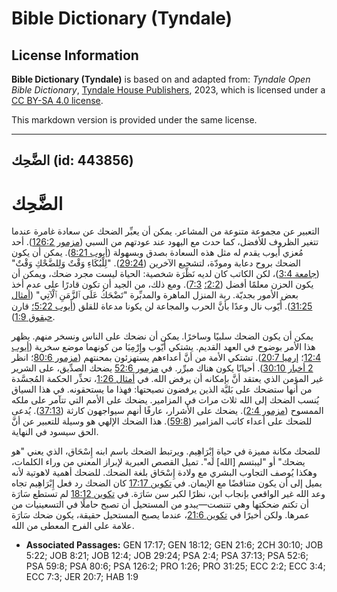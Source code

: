 # Bible Dictionary (Tyndale)

## License Information

**Bible Dictionary (Tyndale)** is based on and adapted from: _Tyndale Open Bible Dictionary_, [Tyndale House Publishers](https://tyndaleopenresources.com/), 2023, which is licensed under a [CC BY-SA 4.0 license](https://creativecommons.org/licenses/by-sa/4.0/legalcode.en).

This markdown version is provided under the same license.



--------------------------------

## الضَّحِك (id: 443856)

الضَّحِك
========

التعبير عن مجموعة متنوعة من المشاعر. يمكن أن يعبِّر الضحك عن سعادة غامرة عندما تتغير الظروف للأفضل، كما حدث مع اليهود عند عودتهم من السبي ([مزمور 126:2](https://ref.ly/Ps126:2)). أحد مُعزي أيوب يقدم له مثل هذه السعادة بصدق وبسهولة ([أيوب 8:21](https://ref.ly/Job8:21)). يمكن أن يكون الضحك بروح دعابة ومودّة، لتشجيع الآخرين ([29:24](https://ref.ly/Job29:24)). "لِلْبُكَاءِ وَقْتٌ وَلِلضَّحْكِ وَقْتٌ" ([جامعة 3:4](https://ref.ly/Eccl3:4))، لكن الكاتب كان لديه نَظْرَة شخصية: الحياة ليست مجرد ضحك، ويمكن أن يكون الحزن معلمًا أفضل ([2:2؛](https://ref.ly/Eccl2:2) [7:3](https://ref.ly/Eccl7:3)). ومع ذلك، من الجيد أن تكون قادرًا على عدم أخذ بعض الأمور بجديّة. ربة المنزل الماهرة والمدبِّرة "تَضْحَكُ عَلَى ٱلزَّمَنِ ٱلْآتِي" ([أمثال 31:25](https://ref.ly/Prov31:25)). أَيّوب نال وعدًا بأنَّ الحرب والمجاعة لن يكونا مدعاة للقلق ([أيوب 5:22؛](https://ref.ly/Job5:22) قارن [حبقوق 1:9](https://ref.ly/Hab1:9)).

يمكن أن يكون الضحك سلبيًا وساخرًا. يمكن أن نضحك على الناس ونسخر منهم. يظهر هذا الأمر بوضوح في العهد القديم. يشتكي أَيّوب وإِرْمِيَا من كونهما موضع سخرية ([أيوب 12:4](https://ref.ly/Job12:4)؛ [إرميا 20:7](https://ref.ly/Jer20:7)). تشتكي الأمة من أنَّ أعداءهم يستهزئون بمحنتهم ([مزمور 80:6](https://ref.ly/Ps80:6)؛ انظر [2 أخبار 30:10](https://ref.ly/2Chr30:10)). أحيانًا يكون هناك مبرِّر. في [مزمور 52:6](https://ref.ly/Ps52:6) يضحك الصدِّيق، على الشرير غير المؤمن الذي يعتقد أنَّ بإمكانه أن يرفض الله. في [أمثال 1:26](https://ref.ly/Prov1:26)، تحذِّر الحكمة المُجسَّدة من أنها ستضحك على بَليَّة الذين يرفضون نصيحتها: فهذا ما يستحقونه. في هذا السياق يُنسب الضحك إلى الله ثلاث مرات في المزامير. يضحك على الأمم التي تتآمر على ملكه الممسوح ([مزمور 2:4](https://ref.ly/Ps2:4)). يضحك على الأشرار، عارفًا أنهم سيواجهون كارثة ([37:13](https://ref.ly/Ps37:13)). يُدعى للضحك على أعداء كاتب المزامير ([59:8](https://ref.ly/Ps59:8)). هذا الضحك الإلهي هو وسيلة للتعبير عن أنَّ الحق سيسود في النهاية.

للضحك مكانة مميزة في حياة إِبْرَاهِيم. ويرتبط الضحك باسم ابنه إِسْحَاق، الذي يعني "هو يضحك" أو "ليبتسم \[الله] له". تميل القصص العبرية لإبراز المعني من وراء الكلمات، وهكذا يُوصف التجاوب البشري مع ولادة إِسْحَاق بلغة الضحك. للضحك أهمية لاهوتية لأنه يميل إلى أن يكون متناقضًا مع الإيمان. في [تكوين 17:17](https://ref.ly/Gen17:17) كان الضحك رد فعل إِبْرَاهِيم تجاه وعد الله غير الواقعي بإنجاب ابن، نظرًا لكبر سن سَارَة. في [تكوين 18:12](https://ref.ly/Gen18:12) لم تستطع سَارَة أن تكتم ضحكتها وهي تتنصت—يبدو من المستحيل أن تصبح حاملًا في التسعينيات من عمرها. ولكن أخيرًا في [تكوين 21:6](https://ref.ly/Gen21:6)، عندما يصبح المستحيل حقيقة، يكون ضحك سَارَة علامة على الفرح المعطى من الله.

* **Associated Passages:** GEN 17:17; GEN 18:12; GEN 21:6; 2CH 30:10; JOB 5:22; JOB 8:21; JOB 12:4; JOB 29:24; PSA 2:4; PSA 37:13; PSA 52:6; PSA 59:8; PSA 80:6; PSA 126:2; PRO 1:26; PRO 31:25; ECC 2:2; ECC 3:4; ECC 7:3; JER 20:7; HAB 1:9

